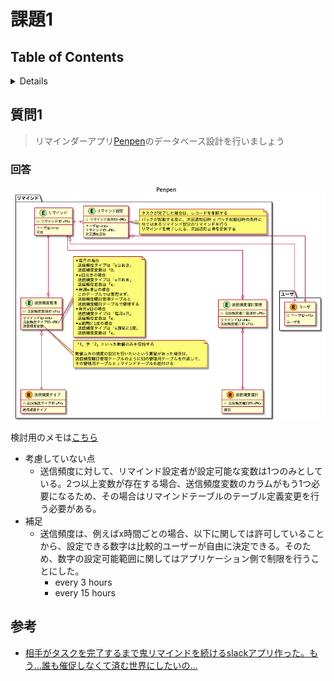 # 課題1

## Table of Contents
<!-- START doctoc generated TOC please keep comment here to allow auto update -->
<!-- DON'T EDIT THIS SECTION, INSTEAD RE-RUN doctoc TO UPDATE -->
<details>
<summary>Details</summary>

- [質問1](#%E8%B3%AA%E5%95%8F1)
  - [回答](#%E5%9B%9E%E7%AD%94)

</details>
<!-- END doctoc generated TOC please keep comment here to allow auto update -->

## 質問1

> リマインダーアプリ[Penpen](https://penpen.netlify.app/)のデータベース設計を行いましょう

### 回答

![](../../assets/../../assets/Penpen.png)

検討用のメモは[こちら](https://docs.google.com/spreadsheets/d/1VY8wkXNHNpTPu-Bk3SVmADeX53uuP2y5sYRT9e5X5-8/edit?usp=sharing)

- 考慮していない点
  - 送信頻度に対して、リマインド設定者が設定可能な変数は1つのみとしている。2つ以上変数が存在する場合、送信頻度変数のカラムがもう1つ必要になるため、その場合はリマインドテーブルのテーブル定義変更を行う必要がある。
- 補足
  - 送信頻度は、例えばx時間ごとの場合、以下に関しては許可していることから、設定できる数字は比較的ユーザーが自由に決定できる。そのため、数字の設定可能範囲に関してはアプリケーション側で制限を行うことにした。
    - every 3 hours
    - every 15 hours

## 参考

- [相手がタスクを完了するまで鬼リマインドを続けるslackアプリ作った。もう...誰も催促しなくて済む世界にしたいの...](https://qiita.com/dowanna6/items/b5d1d0245985a26abf8e)